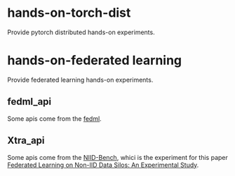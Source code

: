 # hands-on-torch-dist
Provide pytorch distributed hands-on experiments.


# hands-on-federated learning
Provide federated learning hands-on experiments.

## fedml_api
Some apis come from the [fedml](https://github.com/FedML-AI/FedML/tree/2ee0517a7fa9ec7d6a5521fbae3e17011683eecd).


## Xtra_api
Some apis come from the [NIID-Bench](https://github.com/Xtra-Computing/NIID-Bench), whici is the experiment for this paper [Federated Learning on Non-IID Data Silos: An Experimental Study](https://arxiv.org/pdf/2102.02079.pdf).


























